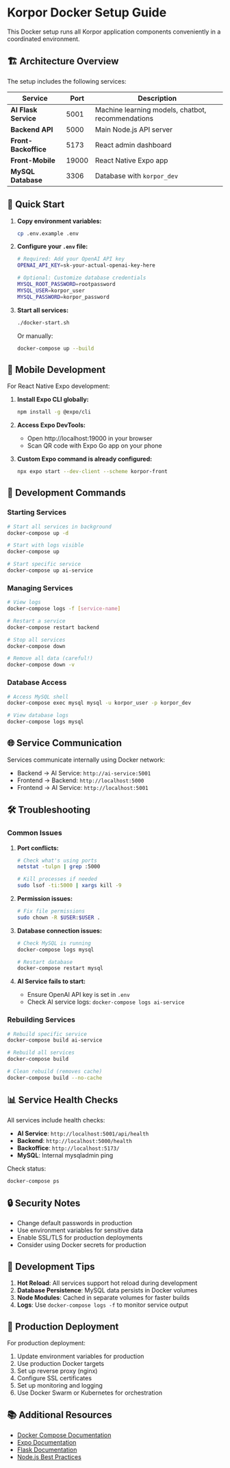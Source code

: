 # Korpor Docker Setup Guide

This Docker setup runs all Korpor application components conveniently in a coordinated environment.

## 🏗️ Architecture Overview

The setup includes the following services:

| Service | Port | Description |
|---------|------|-------------|
| **AI Flask Service** | 5001 | Machine learning models, chatbot, recommendations |
| **Backend API** | 5000 | Main Node.js API server |
| **Front-Backoffice** | 5173 | React admin dashboard |
| **Front-Mobile** | 19000 | React Native Expo app |
| **MySQL Database** | 3306 | Database with `korpor_dev` |

## 🚀 Quick Start

1. **Copy environment variables:**
   ```bash
   cp .env.example .env
   ```

2. **Configure your `.env` file:**
   ```bash
   # Required: Add your OpenAI API key
   OPENAI_API_KEY=sk-your-actual-openai-key-here
   
   # Optional: Customize database credentials
   MYSQL_ROOT_PASSWORD=rootpassword
   MYSQL_USER=korpor_user
   MYSQL_PASSWORD=korpor_password
   ```

3. **Start all services:**
   ```bash
   ./docker-start.sh
   ```

   Or manually:
   ```bash
   docker-compose up --build
   ```

## 📱 Mobile Development

For React Native Expo development:

1. **Install Expo CLI globally:**
   ```bash
   npm install -g @expo/cli
   ```

2. **Access Expo DevTools:**
   - Open http://localhost:19000 in your browser
   - Scan QR code with Expo Go app on your phone

3. **Custom Expo command is already configured:**
   ```bash
   npx expo start --dev-client --scheme korpor-front
   ```

## 🔧 Development Commands

### Starting Services
```bash
# Start all services in background
docker-compose up -d

# Start with logs visible
docker-compose up

# Start specific service
docker-compose up ai-service
```

### Managing Services
```bash
# View logs
docker-compose logs -f [service-name]

# Restart a service
docker-compose restart backend

# Stop all services
docker-compose down

# Remove all data (careful!)
docker-compose down -v
```

### Database Access
```bash
# Access MySQL shell
docker-compose exec mysql mysql -u korpor_user -p korpor_dev

# View database logs
docker-compose logs mysql
```

## 🌐 Service Communication

Services communicate internally using Docker network:
- Backend → AI Service: `http://ai-service:5001`
- Frontend → Backend: `http://localhost:5000`
- Frontend → AI Service: `http://localhost:5001`

## 🛠️ Troubleshooting

### Common Issues

1. **Port conflicts:**
   ```bash
   # Check what's using ports
   netstat -tulpn | grep :5000
   
   # Kill processes if needed
   sudo lsof -ti:5000 | xargs kill -9
   ```

2. **Permission issues:**
   ```bash
   # Fix file permissions
   sudo chown -R $USER:$USER .
   ```

3. **Database connection issues:**
   ```bash
   # Check MySQL is running
   docker-compose logs mysql
   
   # Restart database
   docker-compose restart mysql
   ```

4. **AI Service fails to start:**
   - Ensure OpenAI API key is set in `.env`
   - Check AI service logs: `docker-compose logs ai-service`

### Rebuilding Services

```bash
# Rebuild specific service
docker-compose build ai-service

# Rebuild all services
docker-compose build

# Clean rebuild (removes cache)
docker-compose build --no-cache
```

## 📊 Service Health Checks

All services include health checks:
- **AI Service**: `http://localhost:5001/api/health`
- **Backend**: `http://localhost:5000/health`  
- **Backoffice**: `http://localhost:5173/`
- **MySQL**: Internal mysqladmin ping

Check status:
```bash
docker-compose ps
```

## 🔒 Security Notes

- Change default passwords in production
- Use environment variables for sensitive data
- Enable SSL/TLS for production deployments
- Consider using Docker secrets for production

## 📝 Development Tips

1. **Hot Reload**: All services support hot reload during development
2. **Database Persistence**: MySQL data persists in Docker volumes
3. **Node Modules**: Cached in separate volumes for faster builds
4. **Logs**: Use `docker-compose logs -f` to monitor service output

## 🎯 Production Deployment

For production deployment:
1. Update environment variables for production
2. Use production Docker targets
3. Set up reverse proxy (nginx)
4. Configure SSL certificates
5. Set up monitoring and logging
6. Use Docker Swarm or Kubernetes for orchestration

## 📚 Additional Resources

- [Docker Compose Documentation](https://docs.docker.com/compose/)
- [Expo Documentation](https://docs.expo.dev/)
- [Flask Documentation](https://flask.palletsprojects.com/)
- [Node.js Best Practices](https://github.com/goldbergyoni/nodebestpractices) 